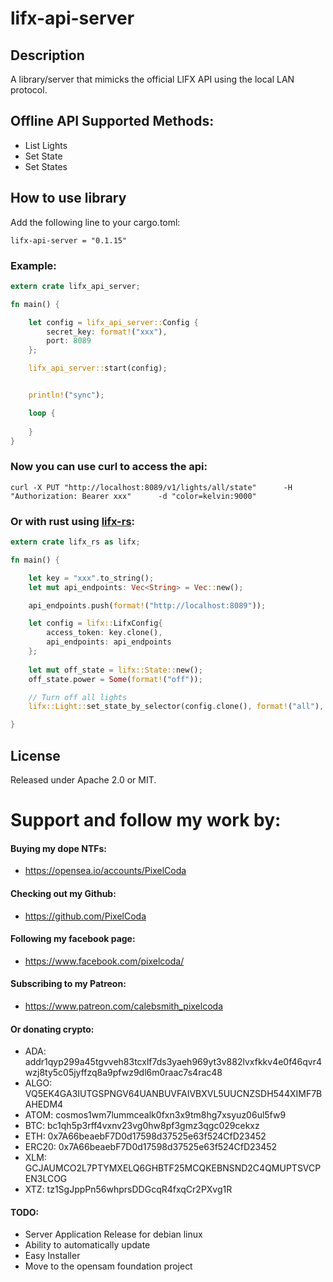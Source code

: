 # lifx-api-server

## Description
A library/server that mimicks the official LIFX API using the local LAN protocol.

## Offline API Supported Methods:
* List Lights
* Set State
* Set States

## How to use library

Add the following line to your cargo.toml:
```
lifx-api-server = "0.1.15"
```

### Example:
```rust
extern crate lifx_api_server;

fn main() {

    let config = lifx_api_server::Config { 
        secret_key: format!("xxx"),
        port: 8089
    };

    lifx_api_server::start(config);


    println!("sync");

    loop {
        
    }
}


```
### Now you can use curl to access the api:
```curl -X PUT "http://localhost:8089/v1/lights/all/state"      -H "Authorization: Bearer xxx"      -d "color=kelvin:9000"```
### Or with rust using [lifx-rs](https://crates.io/crates/lifx-rs):
```rust
extern crate lifx_rs as lifx;

fn main() {

    let key = "xxx".to_string();
    let mut api_endpoints: Vec<String> = Vec::new();

    api_endpoints.push(format!("http://localhost:8089"));

    let config = lifx::LifxConfig{
        access_token: key.clone(),
        api_endpoints: api_endpoints
    };
    
    let mut off_state = lifx::State::new();
    off_state.power = Some(format!("off"));

    // Turn off all lights
    lifx::Light::set_state_by_selector(config.clone(), format!("all"), off_state);

}
```


## License

Released under Apache 2.0 or MIT.

# Support and follow my work by:

#### Buying my dope NTFs:
 * https://opensea.io/accounts/PixelCoda

#### Checking out my Github:
 * https://github.com/PixelCoda

#### Following my facebook page:
 * https://www.facebook.com/pixelcoda/

#### Subscribing to my Patreon:
 * https://www.patreon.com/calebsmith_pixelcoda

#### Or donating crypto:
 * ADA: addr1qyp299a45tgvveh83tcxlf7ds3yaeh969yt3v882lvxfkkv4e0f46qvr4wzj8ty5c05jyffzq8a9pfwz9dl6m0raac7s4rac48
 * ALGO: VQ5EK4GA3IUTGSPNGV64UANBUVFAIVBXVL5UUCNZSDH544XIMF7BAHEDM4
 * ATOM: cosmos1wm7lummcealk0fxn3x9tm8hg7xsyuz06ul5fw9
 * BTC: bc1qh5p3rff4vxnv23vg0hw8pf3gmz3qgc029cekxz
 * ETH: 0x7A66beaebF7D0d17598d37525e63f524CfD23452
 * ERC20: 0x7A66beaebF7D0d17598d37525e63f524CfD23452
 * XLM: GCJAUMCO2L7PTYMXELQ6GHBTF25MCQKEBNSND2C4QMUPTSVCPEN3LCOG
 * XTZ: tz1SgJppPn56whprsDDGcqR4fxqCr2PXvg1R


#### TODO:
- Server Application Release for debian linux
- Ability to automatically update
- Easy Installer
- Move to the opensam foundation project